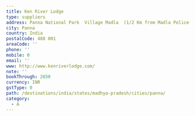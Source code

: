 ```yaml
---
title: Ken River Lodge
type: suppliers
address: Panna National Park  Village Madla  (1/2 Km from Madla Police Station)
city: Panna
country: India
postalCode: 488 001
areaCode: ''
phone: ''
mobile: 0
email: ''
www: http://www.kenriverlodge.com/
note: ''
bookThrough: 2650
currency: INR
gstType: 0
path: /destinations/india/states/madhya-pradesh/cities/panna/
category:
  - A
---
```



